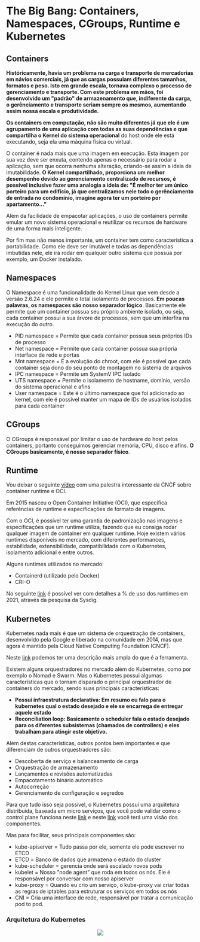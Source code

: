 # The Big Bang: Containers, Namespaces, CGroups, Runtime e Kubernetes

## Containers

**Históricamente, havia um problema na carga e transporte de mercadorias em návios comerciais, já que as cargas possuiam diferentes tamanhos, formatos e peso. Isto em grande escala, tornava complexo o processo de gerenciamento e transporte. Com este problema em mãos, foi desenvolvido um "padrão" de armazenamento que, indiferente da carga, o gerênciamento e transporte seriam sempre os mesmos, aumentando assim nossa escala e produtividade.**

**Os containers em computação, não são muito diferentes já que ele é um agrupamento de uma aplicação com todas as suas dependências e que compartilha o Kernel do sistema operacional** do host onde ele está executando, seja ela uma máquina física ou virtual.

O container é nada mais que uma imagem em execução. Esta imagem por sua vez deve ser enxuta, contendo apenas o necessário para rodar a aplicação, sem que ocorra nenhuma alteração, criando-se assim a ideia de imutabilidade. **O Kernel compartilhado, proporciona um melhor desempenho devido ao gerenciamento centralizado de recursos, é possível inclusive fazer uma analogia a ideia de: "É melhor ter um único porteiro para um edifício, já que centralizamos nele todo o gerênciamento de entrada no condomínio, imagine agora ter um porteiro por apartamento..."**

Além da facilidade de empacotar aplicações, o uso de containers permite emular um novo sistema operacional e reutilizar os recursos de hardware de uma forma mais inteligente.

Por fim mas não menos importante, um container tem como característica a portabilidade. Como ele deve ser imutável e todas as dependências imbutidas nele, ele irá rodar em qualquer outro sistema que possua por exemplo, um Docker instalado.

## Namespaces

O Namespace é uma funcionalidade do Kernel Linux que vem desde a versão 2.6.24 e ele permite o total isolamento de processos. **Em poucas palavras, os namespaces são nosso separador lógico**. Basicamente ele permite que um container possua seu próprio ambiente isolado, ou seja, cada container possui a sua árvore de processos, sem que um interfira na execução do outro.

* PID namespace = Permite que cada container possua seus próprios IDs de processo
* Net namespace = Permite que cada container possua sua própria interface de rede e portas
* Mnt namespace = É a evolução do chroot, com ele é possível que cada container seja dono do seu ponto de montagem no sistema de arquivos
* IPC namespace = Permite um SystemV IPC isolado
* UTS namespace = Permite o isolamento de hostname, domínio, versão do sistema operacional e afins
* User namespace = Este é o último namespace que foi adicionado ao kernel, com ele é possível manter um mapa de IDs de usuários isolados para cada container

## CGroups

O CGroups é responsável por limitar o uso de hardware do host pelos containers, portanto conseguimos gerenciar memória, CPU, disco e afins. **O CGroups basicamente, é nosso separador físico**.

## Runtime

Vou deixar o seguinte [vídeo](https://youtu.be/RyXL1zOa8Bw) com uma palestra interessante da CNCF sobre container runtime e OCI.

Em 2015 nasceu o Open Container Initiative (OCI), que especifica referências de runtime e especificações de formato de imagens.

Com o OCI, é possível ter uma garantia de padronização nas imagens e especificações que um runtime utiliza, fazendo que eu consiga rodar qualquer imagem de container em qualquer runtime. Hoje existem vários runtimes disponíveis no mercado, com diferentes performances, estabilidade, extensibilidade, compatibilidade com o Kubernetes, isolamento adicional e entre outros.

Alguns runtimes utilizados no mercado:
* Containerd (utilizado pelo Docker)
* CRI-O

No seguinte [link](https://sysdig.com/blog/sysdig-2021-container-security-usage-report/) é possível ver com detalhes a % de uso dos runtimes em 2021, através da pesquisa da Sysdig.

## Kubernetes

Kubernetes nada mais é que um sistema de orquestração de containers, desenvolvido pela Google e liberado na comunidade em 2014, mas que agora é mantido pela Cloud Native Computing Foundation (CNCF).

Neste [link](https://kubernetes.io/pt-br/docs/concepts/overview/what-is-kubernetes) podemos ter uma descrição mais ampla do que é a ferramenta.

Existem alguns orquestradores no mercado além do Kubernetes, como por exemplo o Nomad e Swarm. Mas o Kubernetes possui algumas características que o tornam disparado o principal orquestrador de containers do mercado, sendo suas principais características:

* **Possui infraestrutura declarativa: Em resumo eu falo para o kubernetes qual o estado desejado e ele se encarrega de entregar aquele estado**
* **Reconciliation loop: Basicamente o scheduler fala o estado desejado para os diferentes subsistemas (chamados de controllers) e eles trabalham para atingir este objetivo.**

Além destas características, outros pontos bem importantes e que diferenciam de outros orquestradores são:

* Descoberta de serviço e balanceamento de carga
* Orquestração de armazenamento
* Lançamentos e revisões automatizadas
* Empacotamento binário automático
* Autocorreção
* Gerenciamento de configuração e segredos

Para que tudo isso seja possível, o Kubernetes possui uma arquitetura distribuida, baseada em micro serviços, que você pode validar como o control plane funciona neste [link](https://kubernetes.io/pt-br/docs/concepts/architecture/control-plane-node-communication/) e neste [link](https://kubernetes.io/pt-br/docs/concepts/architecture/cloud-controller/) você terá uma visão dos componentes.

Mas para facilitar, seus principais componentes são:

* kube-apiserver = Tudo passa por ele, somente ele pode escrever no ETCD
* ETCD = Banco de dados que armazena o estado do cluster
* kube-scheduler = gerencia onde será escalado novos pods
* kubelet = Nosso "node agent" que roda em todos os nós. Ele é responsável por conversar com nosso apiserver
* kube-proxy = Quando eu crio um serviço, o kube-proxy vai criar todas as regras de iptables para estruturar os serviços em todos os nós
* CNI = Cria uma interface de rede, responsável por tratar a comunicação pod to pod.

### Arquitetura do Kubernetes

<p align="center">
  <img src="https://d33wubrfki0l68.cloudfront.net/518e18713c865fe67a5f23fc64260806d72b38f5/61d75/images/docs/post-ccm-arch.png"/>
</p>

